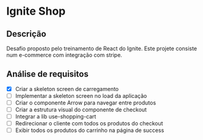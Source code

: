 # Ignite Shop

## Descrição

Desafio proposto pelo treinamento de React do Ignite. Este projete consiste num e-commerce com integração com stripe.

## Análise de requisitos

- [x] Criar a skeleton screen de carregamento
- [ ] Implementar a skeleton screen no load da aplicação
- [ ] Criar o componente Arrow para navegar entre produtos
- [ ] Criar a estrutura visual do componente de checkout
- [ ] Integrar a lib use-shopping-cart
- [ ] Redirecionar o cliente com todos os produtos do checkout
- [ ] Exibir todos os produtos do carrinho na página de success
